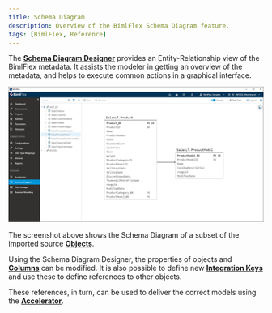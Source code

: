 ```yaml
---
title: Schema Diagram
description: Overview of the BimlFlex Schema Diagram feature.
tags: [BimlFlex, Reference]
---
```

The [**Schema Diagram Designer**](bimlflex-schema-diagram) provides an Entity-Relationship view of the BimlFlex metadata. It assists the modeler in getting an overview of the metadata, and helps to execute common actions in a graphical interface.

![Schema Diagram User Interface](images/schema-diagram-overview.png "Schema Diagram User Interface")

The screenshot above shows the Schema Diagram of a subset of the imported source [**Objects**](bimlflex-object-editor).

Using the Schema Diagram Designer, the properties of objects and [**Columns**](bimlflex-column-editor) can be modified. It is also possible to define new [**Integration Keys**](bimlflex-concept-integration-keys) and use these to define references to other objects.

These references, in turn, can be used to deliver the correct models using the [**Accelerator**](bimlflex-data-vault-accelerator).
